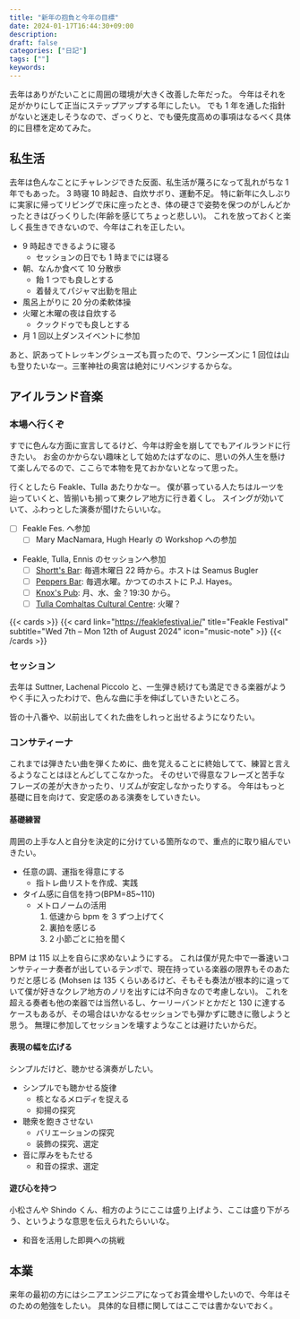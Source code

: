 ```yaml
---
title: "新年の抱負と今年の目標"
date: 2024-01-17T16:44:30+09:00
description:
draft: false
categories: ["日記"]
tags: [""]
keywords:
---
```


去年はありがたいことに周囲の環境が大きく改善した年だった。
今年はそれを足がかりにして正当にステップアップする年にしたい。
でも 1 年を通した指針がないと迷走しそうなので、ざっくりと、でも優先度高めの事項はなるべく具体的に目標を定めてみた。

<!--more-->

## 私生活

去年は色んなことにチャレンジできた反面、私生活が蔑ろになって乱れがちな 1 年でもあった。
3 時寝 10 時起き、自炊サボり、運動不足。
特に新年に久しぶりに実家に帰ってリビングで床に座ったとき、体の硬さで姿勢を保つのがしんどかったときはびっくりした(年齢を感じてちょっと悲しい)。
これを放っておくと楽しく長生きできないので、今年はこれを正したい。

- 9 時起きできるように寝る
  - セッションの日でも 1 時までには寝る
- 朝、なんか食べて 10 分散歩
  - 飴 1 つでも良しとする
  - 着替えてパジャマ出勤を阻止
- 風呂上がりに 20 分の柔軟体操
- 火曜と木曜の夜は自炊する
  - クックドゥでも良しとする
- 月 1 回以上ダンスイベントに参加

あと、訳あってトレッキングシューズも買ったので、ワンシーズンに 1 回位は山も登りたいなー。三峯神社の奥宮は絶対にリベンジするからな。

## アイルランド音楽

### 本場へ行くぞ

すでに色んな方面に宣言してるけど、今年は貯金を崩してでもアイルランドに行きたい。
お金のかからない趣味として始めたはずなのに、思いの外人生を懸けて楽しんでるので、ここらで本物を見ておかないとなって思った。

行くとしたら Feakle、Tulla あたりかなー。
僕が慕っている人たちはルーツを辿っていくと、皆揃いも揃って東クレア地方に行き着くし。
スイングが効いていて、ふわっとした演奏が聞けたらいいな。

- [ ] Feakle Fes. へ参加
  - [ ] Mary MacNamara, Hugh Hearly の Workshop への参加
- Feakle, Tulla, Ennis のセッションへ参加
  - [ ] [Shortt's Bar](https://thesession.org/sessions/1399): 毎週木曜日 22 時から。ホストは Seamus Bugler
  - [ ] [Peppers Bar](https://thesession.org/sessions/162): 毎週水曜。かつてのホストに P.J. Hayes。
  - [ ] [Knox's Pub](https://knoxs.ie/entertainment/): 月、水、金？19:30 から。
  - [ ] [Tulla Comhaltas Cultural Centre](https://www.cnocnagaoithe.com/): 火曜？

{{< cards >}}
{{< card link="https://feaklefestival.ie/" title="Feakle Festival" subtitle="Wed 7th – Mon 12th of August 2024" icon="music-note" >}}
{{< /cards >}}

### セッション

去年は Suttner, Lachenal Piccolo と、一生弾き続けても満足できる楽器がようやく手に入ったわけで、色んな曲に手を伸ばしていきたいところ。

皆の十八番や、以前出してくれた曲をしれっと出せるようになりたい。

### コンサティーナ

これまでは弾きたい曲を弾くために、曲を覚えることに終始してて、練習と言えるようなことはほとんどしてこなかった。
そのせいで得意なフレーズと苦手なフレーズの差が大きかったり、リズムが安定しなかったりする。
今年はもっと基礎に目を向けて、安定感のある演奏をしていきたい。

#### 基礎練習

周囲の上手な人と自分を決定的に分けている箇所なので、重点的に取り組んでいきたい。

- 任意の調、運指を得意にする
  - 指トレ曲リストを作成、実践
- タイム感に自信を持つ(BPM=85~110)
  - メトロノームの活用
    1. 低速から bpm を 3 ずつ上げてく
    2. 裏拍を感じる
    3. 2 小節ごとに拍を聞く

BPM は 115 以上を自らに求めないようにする。
これは僕が見た中で一番速いコンサティーナ奏者が出しているテンポで、現在持っている楽器の限界もそのあたりだと感じる
(Mohsen は 135 くらいあるけど、そもそも奏法が根本的に違っていて僕が好きなクレア地方のノリを出すには不向きなので考慮しない)。
これを超える奏者も他の楽器では当然いるし、ケーリーバンドとかだと 130 に達するケースもあるが、その場合はいかなるセッションでも弾かずに聴きに徹しようと思う。
無理に参加してセッションを壊すようなことは避けたいからだ。

#### 表現の幅を広げる

シンプルだけど、聴かせる演奏がしたい。

- シンプルでも聴かせる旋律
  - 核となるメロディを捉える
  - 抑揚の探究
- 聴衆を飽きさせない
  - バリエーションの探究
  - 装飾の探究、選定
- 音に厚みをもたせる
  - 和音の探求、選定

#### 遊び心を持つ

小松さんや Shindo くん、相方のようにここは盛り上げよう、ここは盛り下がろう、というような意思を伝えられたらいいな。

- 和音を活用した即興への挑戦

## 本業

来年の最初の方にはシニアエンジニアになってお賃金増やしたいので、今年はそのための勉強をしたい。
具体的な目標に関してはここでは書かないでおく。

